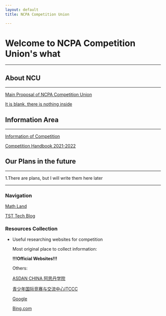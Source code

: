 ```yaml
---
layout: default
title: NCPA Competition Union

---
```


# Welcome to NCPA Competition Union's what

---

## About NCU
---
[Main Proposal of NCPA Competition Union](files/Main_Proposal_of_NCPA_Competition_Union.md)

[It is blank, there is nothing inside](files/It_is_blank,_there_is_nothing_inside.md)




## Information Area
---

[Information of Competition](files/Information_of_Competition.csv)

[Competition Handbook 2021-2022](files/Competition_Handbook.md)




## Our Plans in the future
---
1.There are plans, but I will write them here later

---

### Navigation

[Math Land](math/math.md)

[TST Tech Blog](https://sites.ncpachina.org/tst/)

### Resources Collection

- Useful researching websites for competition

    Most original place to collect information:

    **!!!Official Websites!!!**

    Others:

    [ASDAN CHINA 阿思丹学院](http://www.seedasdan.org/)

    [青少年国际竞赛与交流中心ITCCC](http://itccc.org.cn/)

    [Google](http://google.com/)

    [Bing.com](https://www.bing.com/)
